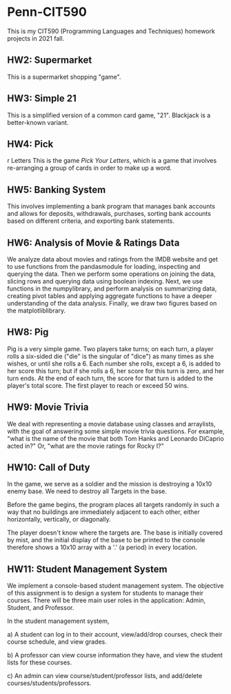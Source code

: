 # Penn-CIT590
This is my CIT590 (Programming Languages and Techniques) homework projects in 2021 fall.

## HW2: Supermarket
This is a supermarket shopping "game".

## HW3: Simple 21
This is a simplified version of a common card game, "21". Blackjack is a better-known variant.

## HW4: Pick 


r Letters
This is the game *Pick Your Letters*, which is a game that involves re-arranging a group of cards in order to make up a word.

## HW5: Banking System
This involves implementing a bank program that manages bank accounts and
allows for deposits, withdrawals, purchases, sorting bank accounts based on different criteria,
and exporting bank statements.

## HW6: Analysis of Movie & Ratings Data
We analyze data about movies and ratings from the IMDB website and
get to use functions from the pandasmodule for loading, inspecting and querying the data.
Then we perform some operations on joining the data, slicing rows and querying data
using boolean indexing. Next, we use functions in the numpylibrary, and perform
analysis on summarizing data, creating pivot tables and applying aggregate functions to have a
deeper understanding of the data analysis. Finally, we draw two figures based on the
matplotliblibrary.

## HW8: Pig
Pig is a very simple game. Two players take turns; on each turn, a player rolls a six-sided die 
("die" is the singular of "dice") as many times as she wishes, or until she rolls a 6. Each number 
she rolls, except a 6, is added to her score this turn; but if she rolls a 6, her score for this turn is 
zero, and her turn ends. At the end of each turn, the score for that turn is added to the player's 
total score. The first player to reach or exceed 50 wins.

## HW9: Movie Trivia
We deal with representing a movie database using classes and arraylists, with 
the goal of answering some simple movie trivia questions. For example, "what is the name of 
the movie that both Tom Hanks and Leonardo DiCaprio acted in?" Or, "what are the movie 
ratings for Rocky I?"

## HW10: Call of Duty
In the game, we serve as a soldier and the mission is destroying a 10x10 enemy 
base. We need to destroy all Targets in the base.

Before the game begins, the program places all targets randomly in such a way that 
no buildings are immediately adjacent to each other, either horizontally, vertically, or 
diagonally.

The player doesn't know where the targets are. The base is initially covered by mist, 
and the initial display of the base to be printed to the console therefore shows a 
10x10 array with a '.' (a period) in every location.

## HW11: Student Management System
We implement a console-based student management 
system. The objective of this assignment is to design a system for students to 
manage their courses. There will be three main user roles in the application: Admin, 
Student, and Professor. 
 
In the student management system,

a) A student can log in to their account, 
view/add/drop courses, check their course schedule, and view grades.

b) A professor can view course information they have, and view the student lists for these courses. 

c) An admin can view course/student/professor lists, and add/delete 
courses/students/professors.
